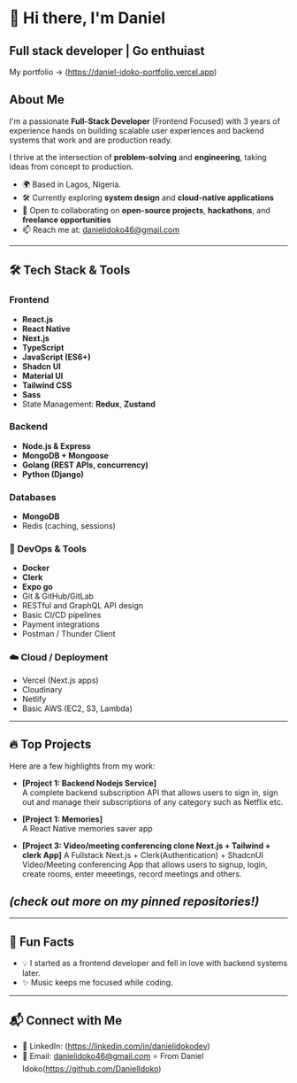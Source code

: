 # 👋 Hi there, I'm Daniel

**Full stack developer | Go enthuiast**
---
My portfolio -> (https://daniel-idoko-portfolio.vercel.app)

## About Me

I'm a passionate **Full-Stack Developer** (Frontend Focused) with 3 years of experience hands on building scalable user experiences and backend systems that work and are production ready.  

I thrive at the intersection of **problem-solving** and **engineering**, taking ideas from concept to production.  

- 🌍 Based in Lagos, Nigeria. 
- 🛠 Currently exploring **system design** and **cloud-native applications**  
- 🤝 Open to collaborating on **open-source projects**, **hackathons**, and **freelance opportunities**  
- 📫 Reach me at: danielidoko46@gmail.com

---

## 🛠 Tech Stack & Tools

### Frontend
- **React.js**
- **React Native**
- **Next.js**
- **TypeScript**
- **JavaScript (ES6+)**
- **Shadcn UI**
- **Material UI**
- **Tailwind CSS**
- **Sass**
- State Management: **Redux**, **Zustand**

### Backend
- **Node.js & Express**
- **MongoDB + Mongoose**
- **Golang (REST APIs, concurrency)**
- **Python (Django)**

### Databases
- **MongoDB**
- Redis (caching, sessions)

### 🐳 DevOps & Tools
- **Docker**
- **Clerk**
- **Expo go**
- Git & GitHub/GitLab
- RESTful and GraphQL API design
- Basic CI/CD pipelines
- Payment integrations
- Postman / Thunder Client

### ☁️ Cloud / Deployment
- Vercel (Next.js apps)
- Cloudinary
- Netlify
- Basic AWS (EC2, S3, Lambda)

---


## 🔥 Top Projects

Here are a few highlights from my work:

- **[Project 1: Backend Nodejs Service]**  
  A complete backend subscription API that allows users to sign in, sign out and manage their subscriptions of any category such as Netflix etc.  

- **[Project 1: Memories]**  
  A React Native memories saver app  

- **[Project 3: Video/meeting conferencing clone Next.js + Tailwind + clerk App]**
  A Fullstack Next.js + Clerk(Authentication) + ShadcnUI Video/Meeting conferencing App that allows users to signup, login, create rooms, enter meeetings, record meetings and others.

*(check out more on my pinned repositories!)*  
---
---

## 🌱 Fun Facts
- 💡 I started as a frontend developer and fell in love with backend systems later.    
- ✨ Music keeps me focused while coding.  

---

## 📬 Connect with Me
- 💼 LinkedIn: (https://linkedin.com/in/danielidokodev)  
- 📧 Email: danielidoko46@gmail.com
⭐️  From Daniel Idoko(https://github.com/DanielIdoko)
